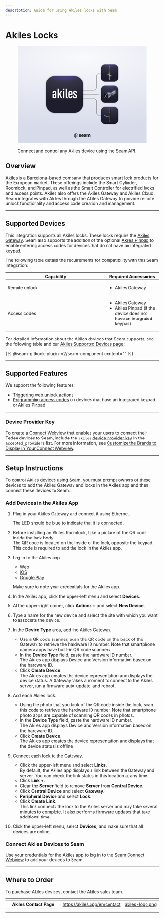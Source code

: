 ```yaml
---
description: Guide for using Akiles locks with Seam
---
```


# Akiles Locks

<figure><picture><source srcset="../../.gitbook/assets/akiles-manufacturer-page-cover-dark.png" media="(prefers-color-scheme: dark)"><img src="../../.gitbook/assets/akiles-manufacturer-page-cover-light.png" alt="Connect and control any Akiles device using the Seam API."></picture><figcaption><p>Connect and control any Akiles device using the Seam API.</p></figcaption></figure>

## Overview

[Akiles](https://akiles.app/en) is a Barcelona-based company that produces smart lock products for the European market. These offerings include the Smart Cylinder, Roomlock, and Pinpad, as well as the Smart Controller for electrified locks and access points. Akiles also offers the Akiles Gateway and Akiles Cloud. Seam integrates with Akiles through the Akiles Gateway to provide remote unlock functionality and access code creation and management.

***

## Supported Devices

This integration supports all Akiles locks. These locks require the [Akiles Gateway](https://akiles.app/en/products/smart-lock-system-gateway). Seam also supports the addition of the optional [Akiles Pinpad](https://akiles.app/en/products/smart-lock-system-pinpad) to enable entering access codes for devices that do not have an integrated keypad.

The following table details the requirements for compatibility with this Seam integration:

<table><thead><tr><th width="315">Capability</th><th>Required Accessories</th></tr></thead><tbody><tr><td>Remote unlock</td><td><ul><li>Akiles Gateway</li></ul></td></tr><tr><td>Access codes</td><td><ul><li>Akiles Gateway</li><li>Akiles Pinpad (if the device does not have an integrated keypad)</li></ul></td></tr></tbody></table>

For detailed information about the Akiles devices that Seam supports, see the following table and our [Akiles Supported Devices page](https://www.seam.co/manufacturers/akiles):

{% @seam-gitbook-plugin-v2/seam-component content="<seam-supported-device-table
  endpoint="https://connect.getseam.com"
  publishable-key="seam_pk1J0Bgui_oYEuzDhOqUzSBkrPmrNsUuKL"
  user-identifier-key="c6e74334-eb31-4719-b679-d84cf1c07d9c"
  manufacturers='["Akiles"]'
/>" %}

***

## Supported Features

We support the following features:

* [Triggering web unlock actions](../../products/smart-locks/lock-and-unlock.md)
* [Programming access codes](../../products/smart-locks/access-codes/) on devices that have an integrated keypad or Akiles Pinpad

***

### Device Provider Key

To create a [Connect Webview](../../core-concepts/connect-webviews/) that enables your users to connect their Tedee devices to Seam, include the `akiles` [device provider key](../../api-clients/connect_webviews/#device-provider-keys) in the `accepted_providers` list. For more information, see [Customize the Brands to Display in Your Connect Webview](../../core-concepts/connect-webviews/customizing-connect-webviews.md#customize-the-brands-to-display-in-your-connect-webviews).

***

## Setup Instructions

To control Akiles devices using Seam, you must prompt owners of these devices to add the Akiles Gateway and locks in the Akiles app and then connect these devices to Seam.

### Add Devices in the Akiles App

1.  Plug in your Akiles Gateway and connect it using Ethernet.

    The LED should be blue to indicate that it is connected.
2. Before installing an Akiles Roomlock, take a picture of the QR code inside the lock body.\
   The QR code is located on the inside of the lock, opposite the keypad. This code is required to add the lock in the Akiles app.
3.  Log in to the Akiles app.

    * [Web](https://web.akiles.app/login)
    * [iOS](https://apps.apple.com/app/akiles/id1467888600)
    * [Google Play](https://play.google.com/store/apps/details?id=app.akiles\&hl=en)

    Make sure to note your credentials for the Akiles app.
4. In the Akiles app, click the upper-left menu and select **Devices**.
5. At the upper-right corner, click **Actions +** and select **New Device**.
6. Type a name for the new device and select the site with which you want to associate the device.
7. In the **Device Type** area, add the Akiles Gateway.
   * Use a QR code scanner, scan the QR code on the back of the Gateway to retrieve the hardware ID number. Note that smartphone camera apps have built-in QR code scanners.
   * In the **Device Type** field, paste the hardware ID number.\
     The Akiles app displays Device and Version information based on the hardware ID.
   * Click **Create Device**.\
     The Akiles app creates the device representation and displays the device status. A Gateway takes a moment to connect to the Akiles server, run a firmware auto-update, and reboot.
8. Add each Akiles lock.
   * Using the photo that you took of the QR code inside the lock, scan this code to retrieve the hardware ID number. Note that smartphone photo apps are capable of scanning QR codes in photos.
   * In the **Device Type** field, paste the hardware ID number.\
     The Akiles app displays Device and Version information based on the hardware ID.
   * Click **Create Device**.\
     The Akiles app creates the device representation and displays that the device status is offline.
9. Connect each lock to the Gateway.
   * Click the upper-left menu and select **Links**.\
     By default, the Akiles app displays a link between the Gateway and server. You can check the link status in this location at any time.
   * Click **Link +**.
   * Clear the **Server** field to remove **Server** from **Central Device**.
   * Click **Central Device** and select **Gateway**.
   * **Peripheral Device** and select **Lock**.
   * Click **Create Link**.\
     This link connects the lock to the Akiles server and may take several minutes to complete. It also performs firmware updates that take additional time.
10. Click the upper-left menu, select **Devices**, and make sure that all devices are online.

### Connect Akiles Devices to Seam

Use your credentials for the Akiles app to log in to the [Seam Connect Webview](../../core-concepts/connect-webviews/) to add your devices to Seam.

***

## Where to Order

To purchase Akiles devices, contact the Akiles sales team.

<table data-view="cards"><thead><tr><th></th><th></th><th></th><th data-hidden data-card-target data-type="content-ref"></th><th data-hidden data-card-cover data-type="files"></th></tr></thead><tbody><tr><td></td><td><strong>Akiles Contact Page</strong></td><td></td><td><a href="https://akiles.app/en/contact">https://akiles.app/en/contact</a></td><td><a href="../../.gitbook/assets/akiles-logo.png">akiles-logo.png</a></td></tr></tbody></table>

***
